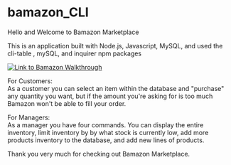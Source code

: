 # bamazon_CLI

Hello and Welcome to Bamazon Marketplace

This is an application built with Node.js, Javascript, MySQL, and used the cli-table , mySQL, and inquirer npm packages

[![Link to Bamazon Walkthrough](https://img.youtube.com/vi/6IhnAziE50I/0.jpg)](https://youtu.be/6IhnAziE50I)

For Customers:  
As a customer you can select an item within the database and "purchase" any quantity you want, but if the amount you're asking for is too much Bamazon won't be able to fill your order.


For Managers:  
As a manager you have four commands. You can display the entire inventory, limit inventory by by what stock is currently low, add more products inventory to the database, and add new lines of products.

Thank you very much for checking out Bamazon Marketplace.